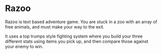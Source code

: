 # Razoo

Razoo is text based adventure game. You are stuck in a zoo with an array of free animals, and must make your way to the exit.

It uses a top trumps style fighting system where you build your three different stats using items you pick up, and then compare those against your enemy to win.

